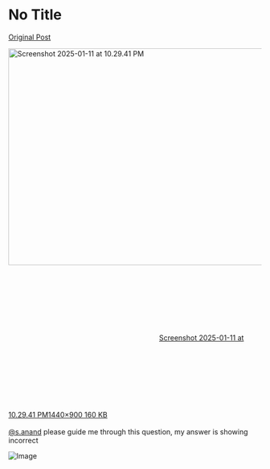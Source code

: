 # No Title

[Original Post](https://discourse.onlinedegree.iitm.ac.in/t/161083/19)

<p><div class="lightbox-wrapper"><a class="lightbox" href="https://europe1.discourse-cdn.com/flex013/uploads/iitm/original/3X/7/7/7762e0cad9334545b58855946414228e23ffccae.png" data-download-href="/uploads/short-url/h28FbFlKOWkho6ZRmWFLdEAwO3I.png?dl=1" title="Screenshot 2025-01-11 at 10.29.41 PM" rel="noopener nofollow ugc"><img src="https://europe1.discourse-cdn.com/flex013/uploads/iitm/optimized/3X/7/7/7762e0cad9334545b58855946414228e23ffccae_2_690x431.png" alt="Screenshot 2025-01-11 at 10.29.41 PM" data-base62-sha1="h28FbFlKOWkho6ZRmWFLdEAwO3I" width="690" height="431" srcset="https://europe1.discourse-cdn.com/flex013/uploads/iitm/optimized/3X/7/7/7762e0cad9334545b58855946414228e23ffccae_2_690x431.png, https://europe1.discourse-cdn.com/flex013/uploads/iitm/optimized/3X/7/7/7762e0cad9334545b58855946414228e23ffccae_2_1035x646.png 1.5x, https://europe1.discourse-cdn.com/flex013/uploads/iitm/optimized/3X/7/7/7762e0cad9334545b58855946414228e23ffccae_2_1380x862.png 2x" data-dominant-color="1F2122"><div class="meta"><svg class="fa d-icon d-icon-far-image svg-icon" aria-hidden="true"><use href="#far-image"></use></svg><span class="filename">Screenshot 2025-01-11 at 10.29.41 PM</span><span class="informations">1440×900 160 KB</span><svg class="fa d-icon d-icon-discourse-expand svg-icon" aria-hidden="true"><use href="#discourse-expand"></use></svg></div></a></div><br>
<a class="mention" href="/u/s.anand">@s.anand</a>  please guide me through this question, my answer is showing incorrect</p>

![Image](https://europe1.discourse-cdn.com/flex013/uploads/iitm/optimized/3X/7/7/7762e0cad9334545b58855946414228e23ffccae_2_690x431.png)